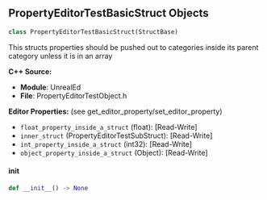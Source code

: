 ## PropertyEditorTestBasicStruct Objects

```python
class PropertyEditorTestBasicStruct(StructBase)
```

This structs properties should be pushed out to categories inside its parent category unless it is in an array

**C++ Source:**

- **Module**: UnrealEd
- **File**: PropertyEditorTestObject.h

**Editor Properties:** (see get_editor_property/set_editor_property)

- ``float_property_inside_a_struct`` (float):  [Read-Write]
- ``inner_struct`` (PropertyEditorTestSubStruct):  [Read-Write]
- ``int_property_inside_a_struct`` (int32):  [Read-Write]
- ``object_property_inside_a_struct`` (Object):  [Read-Write]

<a id="unreal.PropertyEditorTestBasicStruct.__init__"></a>

#### __init__

```python
def __init__() -> None
```

<a id="unreal.PropertyEditorTestInstancedStruct"></a>